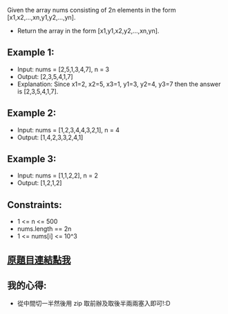 Given the array nums consisting of 2n elements in the form [x1,x2,...,xn,y1,y2,...,yn].

* Return the array in the form [x1,y1,x2,y2,...,xn,yn].

 

## Example 1:

* Input: nums = [2,5,1,3,4,7], n = 3
* Output: [2,3,5,4,1,7] 
* Explanation: Since x1=2, x2=5, x3=1, y1=3, y2=4, y3=7 then the answer is [2,3,5,4,1,7].
## Example 2:

* Input: nums = [1,2,3,4,4,3,2,1], n = 4
* Output: [1,4,2,3,3,2,4,1]
## Example 3:

* Input: nums = [1,1,2,2], n = 2
* Output: [1,2,1,2]
 

## Constraints:

* 1 <= n <= 500
* nums.length == 2n
* 1 <= nums[i] <= 10^3

## [原題目連結點我](https://leetcode.com/problems/shuffle-the-array/)
	
## 我的心得:
* 從中間切一半然後用 zip 取前辦及取後半兩兩塞入即可!:D